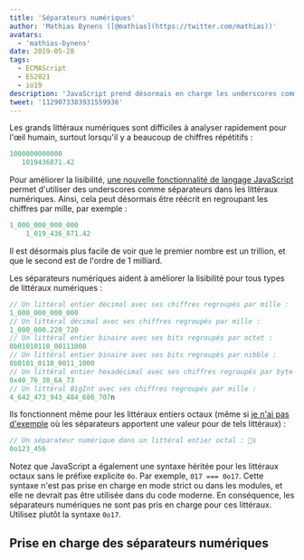 ```yaml
---
title: 'Séparateurs numériques'
author: 'Mathias Bynens ([@mathias](https://twitter.com/mathias))'
avatars:
  - 'mathias-bynens'
date: 2019-05-28
tags:
  - ECMAScript
  - ES2021
  - io19
description: 'JavaScript prend désormais en charge les underscores comme séparateurs dans les littéraux numériques, augmentant ainsi la lisibilité et la maintenabilité du code source.'
tweet: '1129073383931559936'
---
```

Les grands littéraux numériques sont difficiles à analyser rapidement pour l'œil humain, surtout lorsqu'il y a beaucoup de chiffres répétitifs :

```js
1000000000000
   1019436871.42
```

Pour améliorer la lisibilité, [une nouvelle fonctionnalité de langage JavaScript](https://github.com/tc39/proposal-numeric-separator) permet d'utiliser des underscores comme séparateurs dans les littéraux numériques. Ainsi, cela peut désormais être réécrit en regroupant les chiffres par mille, par exemple :

<!--truncate-->
```js
1_000_000_000_000
    1_019_436_871.42
```

Il est désormais plus facile de voir que le premier nombre est un trillion, et que le second est de l'ordre de 1 milliard.

Les séparateurs numériques aident à améliorer la lisibilité pour tous types de littéraux numériques :

```js
// Un littéral entier décimal avec ses chiffres regroupés par mille :
1_000_000_000_000
// Un littéral décimal avec ses chiffres regroupés par mille :
1_000_000.220_720
// Un littéral entier binaire avec ses bits regroupés par octet :
0b01010110_00111000
// Un littéral entier binaire avec ses bits regroupés par nibble :
0b0101_0110_0011_1000
// Un littéral entier hexadécimal avec ses chiffres regroupés par byte :
0x40_76_38_6A_73
// Un littéral BigInt avec ses chiffres regroupés par mille :
4_642_473_943_484_686_707n
```

Ils fonctionnent même pour les littéraux entiers octaux (même si [je n'ai pas d'exemple](https://github.com/tc39/proposal-numeric-separator/issues/44) où les séparateurs apportent une valeur pour de tels littéraux) :

```js
// Un séparateur numérique dans un littéral entier octal : 🤷‍♀️
0o123_456
```

Notez que JavaScript a également une syntaxe héritée pour les littéraux octaux sans le préfixe explicite `0o`. Par exemple, `017 === 0o17`. Cette syntaxe n'est pas prise en charge en mode strict ou dans les modules, et elle ne devrait pas être utilisée dans du code moderne. En conséquence, les séparateurs numériques ne sont pas pris en charge pour ces littéraux. Utilisez plutôt la syntaxe `0o17`.

## Prise en charge des séparateurs numériques

<feature-support chrome="75 /blog/v8-release-75#numeric-separators"
                 firefox="70 https://hacks.mozilla.org/2019/10/firefox-70-a-bountiful-release-for-all/"
                 safari="13"
                 nodejs="12.5.0 https://nodejs.org/en/blog/release/v12.5.0/"
                 babel="yes https://babeljs.io/docs/en/babel-plugin-proposal-numeric-separator"></feature-support>
